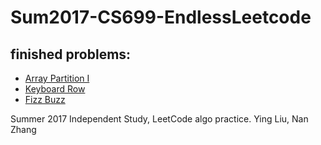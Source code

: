 # Sum2017-CS699-EndlessLeetcode #

## finished problems: 
* [Array Partition I](https://leetcode.com/problems/array-partition-i/#/description)
* [Keyboard Row](https://leetcode.com/problems/keyboard-row/#/description)
* [Fizz Buzz](https://leetcode.com/problems/fizz-buzz/#/description)







Summer 2017 Independent Study, LeetCode algo practice. Ying Liu, Nan Zhang
